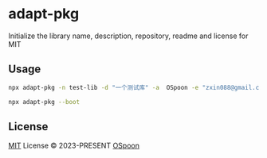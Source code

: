 # adapt-pkg

Initialize the library name, description, repository, readme and license for MIT

## Usage

```bash
npx adapt-pkg -n test-lib -d "一个测试库" -a  OSpoon -e "zxin088@gmail.com"
```

```bash
npx adapt-pkg --boot
```

## License

[MIT](./LICENSE) License © 2023-PRESENT [OSpoon](https://github.com/OSpoon)
